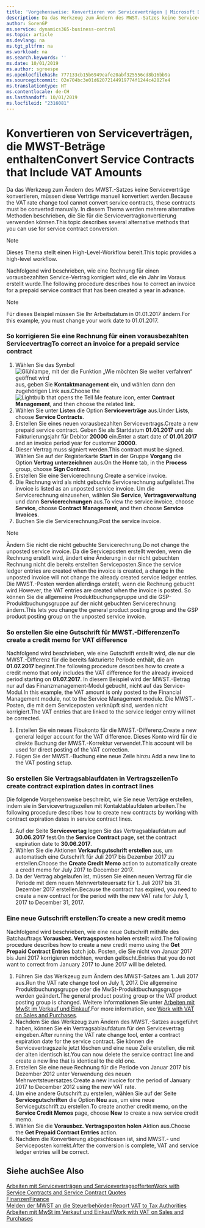 ```yaml
---
title: 'Vorgehensweise: Konvertieren von Serviceverträgen | Microsoft Docs'
description: Da das Werkzeug zum Ändern des MWST.-Satzes keine Serviceverträge konvertieren, müssen diese Verträge manuell konvertiert werden. In diesem Thema werden mehrere alternative Methoden beschrieben, die Sie für die Servicevertragkonvertierung verwenden können.
author: SorenGP
ms.service: dynamics365-business-central
ms.topic: article
ms.devlang: na
ms.tgt_pltfrm: na
ms.workload: na
ms.search.keywords: ''
ms.date: 10/01/2019
ms.author: sgroespe
ms.openlocfilehash: 777133cb15b6949eafe20abf325556cd8b16bb9a
ms.sourcegitcommit: 02e704bc3e01d62072144919774f1244c42827e4
ms.translationtype: HT
ms.contentlocale: de-CH
ms.lasthandoff: 10/01/2019
ms.locfileid: "2316081"
---
```

# <a name="convert-service-contracts-that-include-vat-amounts"></a><span data-ttu-id="81c4b-104">Konvertieren von Serviceverträgen, die MWST-Beträge enthalten</span><span class="sxs-lookup"><span data-stu-id="81c4b-104">Convert Service Contracts that Include VAT Amounts</span></span>
<span data-ttu-id="81c4b-105">Da das Werkzeug zum Ändern des MWST.-Satzes keine Serviceverträge konvertieren, müssen diese Verträge manuell konvertiert werden.</span><span class="sxs-lookup"><span data-stu-id="81c4b-105">Because the VAT rate change tool cannot convert service contracts, these contracts must be converted manually.</span></span> <span data-ttu-id="81c4b-106">In diesem Thema werden mehrere alternative Methoden beschrieben, die Sie für die Servicevertragkonvertierung verwenden können.</span><span class="sxs-lookup"><span data-stu-id="81c4b-106">This topic describes several alternative methods that you can use for service contract conversion.</span></span>  

> [!NOTE]  
>  <span data-ttu-id="81c4b-107">Dieses Thema stellt einen High-Level-Workflow bereit.</span><span class="sxs-lookup"><span data-stu-id="81c4b-107">This topic provides a high-level workflow.</span></span>  

 <span data-ttu-id="81c4b-108">Nachfolgend wird beschrieben, wie eine Rechnung für einen vorausbezahlten Service-Vertrag korrigiert wird, die ein Jahr im Voraus erstellt wurde.</span><span class="sxs-lookup"><span data-stu-id="81c4b-108">The following procedure describes how to correct an invoice for a prepaid service contract that has been created a year in advance.</span></span>  

> [!NOTE]  
>  <span data-ttu-id="81c4b-109">Für dieses Beispiel müssen Sie Ihr Arbeitsdatum in 01.01.2017 ändern.</span><span class="sxs-lookup"><span data-stu-id="81c4b-109">For this example, you must change your work date to 01.01.2017.</span></span>  

### <a name="to-correct-an-invoice-for-a-prepaid-service-contract"></a><span data-ttu-id="81c4b-110">So korrigieren Sie eine Rechnung für einen vorausbezahlten Servicevertrag</span><span class="sxs-lookup"><span data-stu-id="81c4b-110">To correct an invoice for a prepaid service contract</span></span>  
1. <span data-ttu-id="81c4b-111">Wählen Sie das Symbol ![Glühlampe, mit der die Funktion „Wie möchten Sie weiter verfahren“ geöffnet wird](media/ui-search/search_small.png "Wie möchten Sie weiter verfahren?") aus, geben Sie **Kontaktmanagement** ein, und wählen dann den zugehörigen Link aus.</span><span class="sxs-lookup"><span data-stu-id="81c4b-111">Choose the ![Lightbulb that opens the Tell Me feature](media/ui-search/search_small.png "Tell me what you want to do") icon, enter **Contract Management**, and then choose the related link.</span></span>  
2. <span data-ttu-id="81c4b-112">Wählen Sie unter **Listen** die Option **Serviceverträge** aus.</span><span class="sxs-lookup"><span data-stu-id="81c4b-112">Under **Lists**, choose **Service Contracts**.</span></span>  
3. <span data-ttu-id="81c4b-113">Erstellen Sie eines neuen vorausbezahlten Servicevertrags.</span><span class="sxs-lookup"><span data-stu-id="81c4b-113">Create a new prepaid service contract.</span></span> <span data-ttu-id="81c4b-114">Geben Sie als Startdatum **01.01.2017** und als Fakturierungsjahr für Debitor **20000** ein.</span><span class="sxs-lookup"><span data-stu-id="81c4b-114">Enter a start date of **01.01.2017** and an invoice period year for customer **20000**.</span></span>  
4. <span data-ttu-id="81c4b-115">Dieser Vertrag muss signiert werden.</span><span class="sxs-lookup"><span data-stu-id="81c4b-115">This contract must be signed.</span></span> <span data-ttu-id="81c4b-116">Wählen Sie auf der Registerkarte **Start** in der Gruppe **Vorgang** die Option **Vertrag unterzeichnen** aus.</span><span class="sxs-lookup"><span data-stu-id="81c4b-116">On the **Home** tab, in the **Process** group, choose **Sign Contract**.</span></span>  
5. <span data-ttu-id="81c4b-117">Erstellen Sie eine Servicerechnung.</span><span class="sxs-lookup"><span data-stu-id="81c4b-117">Create a service invoice.</span></span>
6. <span data-ttu-id="81c4b-118">Die Rechnung wird als nicht gebuchte Servicerechnung aufgelistet.</span><span class="sxs-lookup"><span data-stu-id="81c4b-118">The invoice is listed as an unposted service invoice.</span></span> <span data-ttu-id="81c4b-119">Um die Servicerechnung einzusehen, wählen Sie **Service**, **Vertragsverwaltung** und dann **Servicerechnungen** aus.</span><span class="sxs-lookup"><span data-stu-id="81c4b-119">To view the service invoice, choose **Service**, choose **Contract Management**, and then choose **Service Invoices**.</span></span>  
7. <span data-ttu-id="81c4b-120">Buchen Sie die Servicerechnung.</span><span class="sxs-lookup"><span data-stu-id="81c4b-120">Post the service invoice.</span></span>  

> [!NOTE]  
>  <span data-ttu-id="81c4b-121">Ändern Sie nicht die nicht gebuchte Servicerechnung.</span><span class="sxs-lookup"><span data-stu-id="81c4b-121">Do not change the unposted service invoice.</span></span> <span data-ttu-id="81c4b-122">Da die Serviceposten erstellt werden, wenn die Rechnung erstellt wird, ändert eine Änderung in der nicht gebuchten Rechnung nicht die bereits erstellten Serviceposten.</span><span class="sxs-lookup"><span data-stu-id="81c4b-122">Since the service ledger entries are created when the invoice is created, a change in the unposted invoice will not change the already created service ledger entries.</span></span> <span data-ttu-id="81c4b-123">Die MWST.-Posten werden allerdings erstellt, wenn die Rechnung gebucht wird.</span><span class="sxs-lookup"><span data-stu-id="81c4b-123">However, the VAT entries are created when the invoice is posted.</span></span> <span data-ttu-id="81c4b-124">So können Sie die allgemeine Produktbuchungsgruppe und die GSP-Produktbuchungsgruppe auf der nicht gebuchten Servicerechnung ändern.</span><span class="sxs-lookup"><span data-stu-id="81c4b-124">This lets you change the general product posting group and the GSP product posting group on the unposted service invoice.</span></span>  

### <a name="to-create-a-credit-memo-for-vat-difference"></a><span data-ttu-id="81c4b-125">So erstellen Sie eine Gutschrift für MWST.-Differenzen</span><span class="sxs-lookup"><span data-stu-id="81c4b-125">To create a credit memo for VAT difference</span></span>  
<span data-ttu-id="81c4b-126">Nachfolgend wird beschrieben, wie eine Gutschrift erstellt wird, die nur die MWST.-Differenz für die bereits fakturierte Periode enthält, die am **01.07.2017** beginnt.</span><span class="sxs-lookup"><span data-stu-id="81c4b-126">The following procedure describes how to create a credit memo that only includes the VAT difference for the already invoiced period starting on **01.07.2017**.</span></span> <span data-ttu-id="81c4b-127">In diesem Beispiel wird der MWST.-Betrag nur auf das Finanzmanagement-Modul gebucht, nicht auf das Service-Modul.</span><span class="sxs-lookup"><span data-stu-id="81c4b-127">In this example, the VAT amount is only posted to the Financial Management module, not to the Service Management module.</span></span> <span data-ttu-id="81c4b-128">Die MWST.-Posten, die mit dem Serviceposten verknüpft sind, werden nicht korrigiert.</span><span class="sxs-lookup"><span data-stu-id="81c4b-128">The VAT entries that are linked to the service ledger entry will not be corrected.</span></span>  

1. <span data-ttu-id="81c4b-129">Erstellen Sie ein neues Fibukonto für die MWST.-Differenz.</span><span class="sxs-lookup"><span data-stu-id="81c4b-129">Create a new general ledger account for the VAT difference.</span></span> <span data-ttu-id="81c4b-130">Dieses Konto wird für die direkte Buchung der MWST.-Korrektur verwendet.</span><span class="sxs-lookup"><span data-stu-id="81c4b-130">This account will be used for direct posting of the VAT correction.</span></span>  
2. <span data-ttu-id="81c4b-131">Fügen Sie der MWST.-Buchung eine neue Zeile hinzu.</span><span class="sxs-lookup"><span data-stu-id="81c4b-131">Add a new line to the VAT posting setup.</span></span>  

### <a name="to-create-contract-expiration-dates-in-contract-lines"></a><span data-ttu-id="81c4b-132">So erstellen Sie Vertragsablaufdaten in Vertragszeilen</span><span class="sxs-lookup"><span data-stu-id="81c4b-132">To create contract expiration dates in contract lines</span></span>  
<span data-ttu-id="81c4b-133">Die folgende Vorgehensweise beschreibt, wie Sie neue Verträge erstellen, indem sie in Servicevertragszeilen mit Kontaktablaufdaten arbeiten.</span><span class="sxs-lookup"><span data-stu-id="81c4b-133">The following procedure describes how to create new contracts by working with contract expiration dates in service contract lines.</span></span>  

1. <span data-ttu-id="81c4b-134">Auf der Seite **Servicevertag** legen Sie das Vertragsablaufdatum auf **30.06.2017** fest.</span><span class="sxs-lookup"><span data-stu-id="81c4b-134">On the **Service Contract** page, set the contract expiration date to **30.06.2017**.</span></span>  
2. <span data-ttu-id="81c4b-135">Wählen Sie die Aktionen **Verkaufsgutschrift erstellen** aus, um automatisch eine Gutschrift für Juli 2017 bis Dezember 2017 zu erstellen.</span><span class="sxs-lookup"><span data-stu-id="81c4b-135">Choose the **Create Credit Memo** action to automatically create a credit memo for July 2017 to December 2017.</span></span>  
3. <span data-ttu-id="81c4b-136">Da der Vertrag abgelaufen ist, müssen Sie einen neuen Vertrag für die Periode mit dem neuen Mehrwertsteuersatz für 1. Juli 2017 bis 31. Dezember 2017 erstellen.</span><span class="sxs-lookup"><span data-stu-id="81c4b-136">Because the contract has expired, you need to create a new contract for the period with the new VAT rate for July 1, 2017 to December 31, 2017.</span></span>  

### <a name="to-create-a-new-credit-memo"></a><span data-ttu-id="81c4b-137">Eine neue Gutschrift erstellen:</span><span class="sxs-lookup"><span data-stu-id="81c4b-137">To create a new credit memo</span></span>  
<span data-ttu-id="81c4b-138">Nachfolgend wird beschrieben, wie eine neue Gutschrift mithilfe des Batchauftrags **Vorausbez. Vertragsposten holen** erstellt wird.</span><span class="sxs-lookup"><span data-stu-id="81c4b-138">The following procedure describes how to create a new credit memo using the **Get Prepaid Contract Entries** batch job.</span></span> <span data-ttu-id="81c4b-139">Posten, die Sie nicht von Januar 2017 bis Juni 2017 korrigieren möchten, werden gelöscht.</span><span class="sxs-lookup"><span data-stu-id="81c4b-139">Entries that you do not want to correct from January 2017 to June 2017 will be deleted.</span></span>  

1. <span data-ttu-id="81c4b-140">Führen Sie das Werkzeug zum Ändern des MWST-Satzes am 1. Juli 2017 aus.</span><span class="sxs-lookup"><span data-stu-id="81c4b-140">Run the VAT rate change tool on July 1, 2017.</span></span> <span data-ttu-id="81c4b-141">Die allgemeine Produktbuchungsgruppe oder die MwSt-Produktbuchungsgruppe werden geändert.</span><span class="sxs-lookup"><span data-stu-id="81c4b-141">The general product posting group or the VAT product posting group is changed.</span></span> <span data-ttu-id="81c4b-142">Weitere Informationen Sie unter [Arbeiten mit MwSt im Verkauf und Einkauf](finance-work-with-vat.md).</span><span class="sxs-lookup"><span data-stu-id="81c4b-142">For more information, see [Work with VAT on Sales and Purchases](finance-work-with-vat.md).</span></span>  
2. <span data-ttu-id="81c4b-143">Nachdem Sie das Werkzeug zum Ändern des MWST.-Satzes ausgeführt haben, können Sie ein Vertragsablaufdatum für den Servicevertrag eingeben.</span><span class="sxs-lookup"><span data-stu-id="81c4b-143">After running the VAT rate change tool, enter a contract expiration date for the service contract.</span></span> <span data-ttu-id="81c4b-144">Sie können die Servicevertragszeile jetzt löschen und eine neue Zeile erstellen, die mit der alten identisch ist.</span><span class="sxs-lookup"><span data-stu-id="81c4b-144">You can now delete the service contract line and create a new line that is identical to the old one.</span></span>  
3. <span data-ttu-id="81c4b-145">Erstellen Sie eine neue Rechnung für die Periode von Januar 2017 bis Dezember 2012 unter Verwendung des neuen Mehrwertsteuersatzes.</span><span class="sxs-lookup"><span data-stu-id="81c4b-145">Create a new invoice for the period of January 2017 to December 2012 using the new VAT rate.</span></span>  
4. <span data-ttu-id="81c4b-146">Um eine andere Gutschrift zu erstellen, wählen Sie auf der Seite **Servicegutschriften** die Option **Neu** aus, um eine neue Servicegutschrift zu erstellen.</span><span class="sxs-lookup"><span data-stu-id="81c4b-146">To create another credit memo, on the **Service Credit Memos** page, choose **New** to create a new service credit memo.</span></span>  
5. <span data-ttu-id="81c4b-147">Wählen Sie die **Vorausbez. Vertragsposten holen** Aktion aus.</span><span class="sxs-lookup"><span data-stu-id="81c4b-147">Choose the **Get Prepaid Contract Entries** action.</span></span>  
6. <span data-ttu-id="81c4b-148">Nachdem die Konvertierung abgeschlossen ist, sind MWST.- und Serviceposten korrekt.</span><span class="sxs-lookup"><span data-stu-id="81c4b-148">After the conversion is complete, VAT and service ledger entries will be correct.</span></span>  

## <a name="see-also"></a><span data-ttu-id="81c4b-149">Siehe auch</span><span class="sxs-lookup"><span data-stu-id="81c4b-149">See Also</span></span>  
[<span data-ttu-id="81c4b-150">Arbeiten mit Serviceverträgen und Servicevertragsofferten</span><span class="sxs-lookup"><span data-stu-id="81c4b-150">Work with Service Contracts and Service Contract Quotes</span></span>](service-how-to-create-service-contracts-and-service-contract-quotes.md)  
[<span data-ttu-id="81c4b-151">Finanzen</span><span class="sxs-lookup"><span data-stu-id="81c4b-151">Finance</span></span>](finance.md)  
[<span data-ttu-id="81c4b-152">Melden der MWST an die Steuerbehörden</span><span class="sxs-lookup"><span data-stu-id="81c4b-152">Report VAT to Tax Authorities</span></span>](finance-how-report-vat.md)  
[<span data-ttu-id="81c4b-153">Arbeiten mit MwSt im Verkauf und Einkauf</span><span class="sxs-lookup"><span data-stu-id="81c4b-153">Work with VAT on Sales and Purchases</span></span>](finance-work-with-vat.md)  
